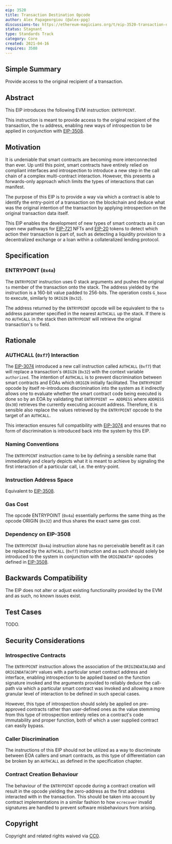 ```yaml
---
eip: 3520
title: Transaction Destination Opcode
author: Alex Papageorgiou (@alex-ppg)
discussions-to: https://ethereum-magicians.org/t/eip-3520-transaction-destination-opcode/6058
status: Stagnant
type: Standards Track
category: Core
created: 2021-04-16
requires: 3508
---
```


## Simple Summary

Provide access to the original recipient of a transaction.

## Abstract

This EIP introduces the following EVM instruction: `ENTRYPOINT`.

This instruction is meant to provide access to the original recipient of the transaction, the `to` address, enabling new ways of introspection to be applied in conjunction with [EIP-3508](./eip-3508.md).

## Motivation

It is undeniable that smart contracts are becoming more interconnected than ever. Up until this point, smart contracts have entirely relied on compliant interfaces and introspection to introduce a new step in the call chain of a complex multi-contract interaction. However, this presents a forwards-only approach which limits the types of interactions that can manifest.

The purpose of this EIP is to provide a way via which a contract is able to identify the entry-point of a transaction on the blockchain and deduce what was the original intention of the transaction by applying introspection on the original transaction data itself.

This EIP enables the development of new types of smart contracts as it can open new pathways for [EIP-721](./eip-721) NFTs and [EIP-20](./eip-20) tokens to detect which action their transaction is part of, such as detecting a liquidity provision to a decentralized exchange or a loan within a collateralized lending protocol.

## Specification

### ENTRYPOINT (`0x4a`)

The `ENTRYPOINT` instruction uses 0 stack arguments and pushes the original `to` member of the transaction onto the stack. The address yielded by the instruction is a 160-bit value padded to 256-bits. The operation costs `G_base` to execute, similarly to `ORIGIN` (`0x32`).

The address returned by the `ENTRYPOINT` opcode will be equivalent to the `to` address parameter specified in the nearest `AUTHCALL` up the stack.  If there is no `AUTHCALL` in the stack then `ENTRYPOINT` will retrieve the original transaction's `to` field.

## Rationale

### AUTHCALL (`0xf7`) Interaction

The [EIP-3074](./eip-3074.md) introduced a new call instruction called `AUTHCALL` (`0xf7`) that will replace a transaction's `ORIGIN` (`0x32`) with the context variable `authorized`. The intention of `AUTHCALL` is to prevent discrimination between smart contracts and EOAs which `ORIGIN` initially facilitated. The `ENTRYPOINT` opcode by itself re-introduces discrimination into the system as it indirectly allows one to evaluate whether the smart contract code being executed is done so by an EOA by validating that `ENTRYPOINT == ADDRESS` where `ADDRESS` (`0x30`) retrieves the currently executing account address. Therefore, it is sensible also replace the values retrieved by the `ENTRYPOINT` opcode to the target of an `AUTHCALL`.

This interaction ensures full compatibility with [EIP-3074](./eip-3074.md) and ensures that no form of discrimination is introduced back into the system by this EIP.

### Naming Conventions

The `ENTRYPOINT` instruction came to be by defining a sensible name that immediately and clearly depicts what it is meant to achieve by signaling the first interaction of a particular call, i.e. the entry-point.

### Instruction Address Space

Equivalent to [EIP-3508](./eip-3508).

### Gas Cost

The opcode ENTRYPOINT (`0x4a`) essentially performs the same thing as the opcode ORIGIN (`0x32`) and thus shares the exact same gas cost.

### Dependency on EIP-3508

The `ENTRYPOINT` (`0x4a`) instruction alone has no perceivable benefit as it can be replaced by the `AUTHCALL` (`0xf7`) instruction and as such should solely be introduced to the system in conjunction with the `ORIGINDATA*` opcodes defined in [EIP-3508](./eip-3508.md).

## Backwards Compatibility

The EIP does not alter or adjust existing functionality provided by the EVM and as such, no known issues exist.

## Test Cases

TODO.

## Security Considerations

### Introspective Contracts

The `ENTRYPOINT` instruction allows the association of the `ORIGINDATALOAD` and `ORIGINDATACOPY` values with a particular smart contract address and interface, enabling introspection to be applied based on the function signature invoked and the arguments provided to reliably deduce the call-path via which a particular smart contract was invoked and allowing a more granular level of interaction to be defined in such special cases.

However, this type of introspection should solely be applied on pre-approved contracts rather than user-defined ones as the value stemming from this type of introspection entirely relies on a contract's code immutability and proper function, both of which a user supplied contract can easily bypass.

### Caller Discrimination

The instructions of this EIP should not be utilized as a way to discriminate between EOA callers and smart contracts, as this type of differentiation can be broken by an `AUTHCALL` as defined in the specification chapter.

### Contract Creation Behaviour

The behaviour of the `ENTRYPOINT` opcode during a contract creation will result in the opcode yielding the zero-address as the first address interacted with in the transaction. This should be taken into account by contract implementations in a similar fashion to how `ecrecover` invalid signatures are handled to prevent software misbehaviours from arising.

## Copyright

Copyright and related rights waived via [CC0](../CC0.md).
